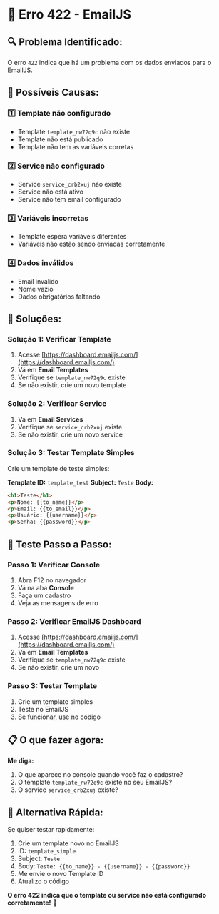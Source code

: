 # 🚨 Erro 422 - EmailJS

## 🔍 **Problema Identificado:**
O erro `422` indica que há um problema com os dados enviados para o EmailJS.

## 🎯 **Possíveis Causas:**

### 1️⃣ **Template não configurado**
- Template `template_nw72q9c` não existe
- Template não está publicado
- Template não tem as variáveis corretas

### 2️⃣ **Service não configurado**
- Service `service_crb2xuj` não existe
- Service não está ativo
- Service não tem email configurado

### 3️⃣ **Variáveis incorretas**
- Template espera variáveis diferentes
- Variáveis não estão sendo enviadas corretamente

### 4️⃣ **Dados inválidos**
- Email inválido
- Nome vazio
- Dados obrigatórios faltando

## 🔧 **Soluções:**

### **Solução 1: Verificar Template**
1. Acesse [https://dashboard.emailjs.com/](https://dashboard.emailjs.com/)
2. Vá em **Email Templates**
3. Verifique se `template_nw72q9c` existe
4. Se não existir, crie um novo template

### **Solução 2: Verificar Service**
1. Vá em **Email Services**
2. Verifique se `service_crb2xuj` existe
3. Se não existir, crie um novo service

### **Solução 3: Testar Template Simples**
Crie um template de teste simples:

**Template ID:** `template_test`
**Subject:** `Teste`
**Body:**
```html
<h1>Teste</h1>
<p>Nome: {{to_name}}</p>
<p>Email: {{to_email}}</p>
<p>Usuário: {{username}}</p>
<p>Senha: {{password}}</p>
```

## 🧪 **Teste Passo a Passo:**

### **Passo 1: Verificar Console**
1. Abra F12 no navegador
2. Vá na aba **Console**
3. Faça um cadastro
4. Veja as mensagens de erro

### **Passo 2: Verificar EmailJS Dashboard**
1. Acesse [https://dashboard.emailjs.com/](https://dashboard.emailjs.com/)
2. Vá em **Email Templates**
3. Verifique se `template_nw72q9c` existe
4. Se não existir, crie um novo

### **Passo 3: Testar Template**
1. Crie um template simples
2. Teste no EmailJS
3. Se funcionar, use no código

## 📋 **O que fazer agora:**

**Me diga:**
1. O que aparece no console quando você faz o cadastro?
2. O template `template_nw72q9c` existe no seu EmailJS?
3. O service `service_crb2xuj` existe?

## 🚀 **Alternativa Rápida:**

Se quiser testar rapidamente:
1. Crie um template novo no EmailJS
2. ID: `template_simple`
3. Subject: `Teste`
4. Body: `Teste: {{to_name}} - {{username}} - {{password}}`
5. Me envie o novo Template ID
6. Atualizo o código

**O erro 422 indica que o template ou service não está configurado corretamente!** 🎯
